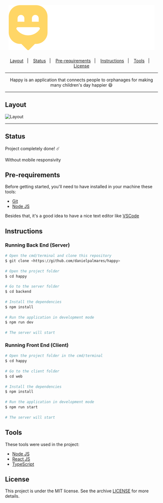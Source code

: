<h1 align="center">
  <img alt="Happy" title="Happy" src=".github/logo.svg" />
</h1>

<p align="center">
  <a href="#layout">Layout</a>&nbsp;&nbsp;&nbsp;|&nbsp;&nbsp;&nbsp;
  <a href="#status">Status</a>&nbsp;&nbsp;&nbsp;|&nbsp;&nbsp;&nbsp;
  <a href="#pre-requirements">Pre-requirements</a>&nbsp;&nbsp;&nbsp;|&nbsp;&nbsp;&nbsp;
  <a href="#instructions">Instructions</a>&nbsp;&nbsp;&nbsp;|&nbsp;&nbsp;&nbsp;
  <a href="#tools">Tools</a>&nbsp;&nbsp;&nbsp;|&nbsp;&nbsp;&nbsp;
  <a href="#license">License</a>
</p>

---

<p align="center">
  Happy is an application that connects people to orphanages for making many children's day happier 😄
</p>

---

## Layout 

![Layout](https://github.com/danielpalmares/nlw3-happy/blob/main/.github/pagina-inicio.PNG)

---

## Status

Project completely done! ☄️

Without mobile responsivity

## Pre-requirements

Before getting started, you'll need to have installed in your machine these tools: 

- [Git](https://git-scm.com) 
- [Node JS](https://nodejs.org/en/)

Besides that, it's a good idea to have a nice text editor like [VSCode](https://code.visualstudio.com/)

## Instructions

### Running Back End (Server)

```bash
# Open the cmd/terminal and clone this repository
$ git clone <https://github.com/danielpalmares/happy>

# Open the project folder 
$ cd happy

# Go to the server folder
$ cd backend

# Install the dependencies
$ npm install

# Run the application in development mode
$ npm run dev

# The server will start
```

### Running Front End (Client)

```bash
# Open the project folder in the cmd/terminal
$ cd happy

# Go to the client folder
$ cd web

# Install the dependencies
$ npm install

# Run the application in development mode
$ npm run start

# The server will start
```

## Tools

These tools were used in the project:

- [Node JS](https://nodejs.org/en/)
- [React JS](https://pt-br.reactjs.org/)
- [TypeScript](https://www.typescriptlang.org/)

## License

This project is under the MIT license. See the archive [LICENSE](https://github.com/danielpalmares/nlw3-happy/blob/main/LICENSE) for more details.
